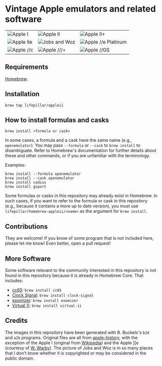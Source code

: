 # Vintage Apple emulators and related software

<table style="padding:10 px;">
  <tr>
    <td><img src="images/i.png" alt="Apple I"></td>
    <td><img src="images/ii.png" alt="Apple II"></td>
    <td><img src="images/ii+.png" alt="Apple II+"></td>
  </tr>
  <tr>
    <td><img src="images/iie.png" alt="Apple IIe"></td>
    <td><img src="images/jobs_woz.png" alt="Jobs and Woz"></td>
    <td><img src="images/iiee.png" alt="Apple //e Platinum"></td>
  </tr>
  <tr>
    <td><img src="images/iic.png" alt="Apple //c"></td>
    <td><img src="images/iii+.png" alt="Apple ///+"></td>
    <td><img src="images/iigs.png" alt="Apple //GS"></td>
  </tr>
</table>


## Requirements

[Homebrew](http://brew.sh).


## Installation

    brew tap lifepillar/appleii


## How to install formulas and casks

    brew install <formula or cask>

In some cases, a formula and a cask have the same name (e.g., `openemulator`).
You may pass `--formula` or `--cask` to `brew install` to disambiguate. Refer
to Homebrew's documentation for further details about these and other commands,
or if you are unfamiliar with the terminology.

Examples:

    brew install --formula openemulator
    brew install --cask openemulator
    brew install cadius
    brew install gsport


Some formulas or casks in this repository may already exist in Homebrew. In
such cases, if you want to refer to the formula or cask in this repository
(e.g., because it contains a more up to date version), you must use
`lifepillar/homebrew-appleii/<name>` as the argument for `brew install`.


## Contributions

They are welcome! If you know of some program that is not included here, please
let me know! Even better, open a pull request!


## More Software

Some software relevant to the community interested in this repository is not
found in this repository because it is already in Homebrew Core. That includes:

- [cc65](https://cc65.github.io/cc65/): `brew install cc65`
- [Clock Signal](https://github.com/TomHarte/CLK): `brew install clock-signal`
- [exomizer](https://bitbucket.org/magli143/exomizer/wiki/Home): `brew install exomizer`
- [Virtual \]\[](http://www.virtualii.com): `brew install virtual-ii`


## Credits

The images in this repository have been generated with B. Buckels's `b2d` and
`a2b` programs. Original files are all from
[apple-history](http://apple-history.com), with the exception of the Apple I
(original from
[Wikipedia](https://en.wikipedia.org/wiki/File:Apple_I_Computer.jpg)) and the
Apple ][e (courtesy of [W.
Warby](https://www.flickr.com/photos/wwarby/16614254568/)). The picture of Jobs
and Woz is in so many places that I don't know whether it is copyrighted or may
be considered in the public domain.
